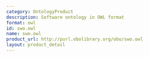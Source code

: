 ```yaml
---
category: OntologyProduct
description: Software ontology in OWL format
format: owl
id: swo.owl
name: swo.owl
product_url: http://purl.obolibrary.org/obo/swo.owl
layout: product_detail
---
```

